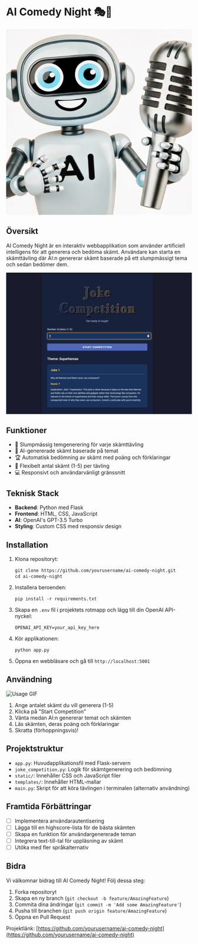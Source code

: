 # AI Comedy Night 🎭🤖

![AI Comedy Night Logo](images/logo.webp "AI Comedy Night Logo")

## Översikt

AI Comedy Night är en interaktiv webbapplikation som använder artificiell intelligens för att generera och bedöma skämt. Användare kan starta en skämttävling där AI:n genererar skämt baserade på ett slumpmässigt tema och sedan bedömer dem.

![App Screenshot](images/app.png)

## Funktioner

- 🎲 Slumpmässig temgenerering för varje skämttävling
- 🤣 AI-genererade skämt baserade på temat
- 🏆 Automatisk bedömning av skämt med poäng och förklaringar
- 🔢 Flexibelt antal skämt (1-5) per tävling
- 💻 Responsivt och användarvänligt gränssnitt

## Teknisk Stack

- **Backend**: Python med Flask
- **Frontend**: HTML, CSS, JavaScript
- **AI**: OpenAI's GPT-3.5 Turbo
- **Styling**: Custom CSS med responsiv design

## Installation

1. Klona repositoryt:
   ```
   git clone https://github.com/yourusername/ai-comedy-night.git
   cd ai-comedy-night
   ```

2. Installera beroenden:
   ```
   pip install -r requirements.txt
   ```

3. Skapa en `.env` fil i projektets rotmapp och lägg till din OpenAI API-nyckel:
   ```
   OPENAI_API_KEY=your_api_key_here
   ```

4. Kör applikationen:
   ```
   python app.py
   ```

5. Öppna en webbläsare och gå till `http://localhost:5001`

## Användning

![Usage GIF](path/to/usage.gif)
<!-- GIF som visar hur man använder applikationen -->

1. Ange antalet skämt du vill generera (1-5)
2. Klicka på "Start Competition"
3. Vänta medan AI:n genererar temat och skämten
4. Läs skämten, deras poäng och förklaringar
5. Skratta (förhoppningsvis)!

## Projektstruktur

- `app.py`: Huvudapplikationsfil med Flask-servern
- `joke_competition.py`: Logik för skämtgenerering och bedömning
- `static/`: Innehåller CSS och JavaScript filer
- `templates/`: Innehåller HTML-mallar
- `main.py`: Skript för att köra tävlingen i terminalen (alternativ användning)

## Framtida Förbättringar

- [ ] Implementera användarautentisering
- [ ] Lägga till en highscore-lista för de bästa skämten
- [ ] Skapa en funktion för användargenererade teman
- [ ] Integrera text-till-tal för uppläsning av skämt
- [ ] Utöka med fler språkalternativ

## Bidra

Vi välkomnar bidrag till AI Comedy Night! Följ dessa steg:

1. Forka repositoryt
2. Skapa en ny branch (`git checkout -b feature/AmazingFeature`)
3. Commita dina ändringar (`git commit -m 'Add some AmazingFeature'`)
4. Pusha till branchen (`git push origin feature/AmazingFeature`)
5. Öppna en Pull Request


Projektlänk: [https://github.com/yourusername/ai-comedy-night](https://github.com/yourusername/ai-comedy-night)
